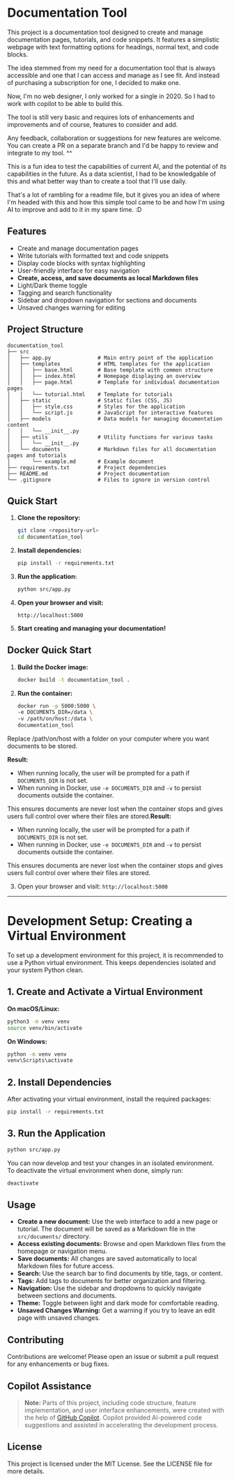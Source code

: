 # Documentation Tool

This project is a documentation tool designed to create and manage documentation pages, tutorials, and code snippets. It features a simplistic webpage with text formatting options for headings, normal text, and code blocks.

The idea stemmed from my need for a documentation tool that is always accessible and one that I can access and manage as I see fit. And instead of purchasing a subscription for one, I decided to make one.

Now, I'm no web designer, I only worked for a single in 2020. So I had to work with copilot to be able to build this.

The tool is still very basic and requires lots of enhancements and improvements and of course, features to consider and add.

Any feedback, collaboration or suggestions for new features are welcome. You can create a PR on a separate branch and I'd be happy to review and integrate to my tool. ^^

This is a fun idea to test the capabilities of current AI, and the potential of its capabilities in the future.
As a data scientist, I had to be knowledgable of this and what better way than to create a tool that I'll use daily.

That's a lot of rambling for a readme file, but it gives you an idea of where I'm headed with this and how this simple tool came to be and how I'm using AI to improve and add to it in my spare time. :D

## Features

- Create and manage documentation pages
- Write tutorials with formatted text and code snippets
- Display code blocks with syntax highlighting
- User-friendly interface for easy navigation
- **Create, access, and save documents as local Markdown files**
- Light/Dark theme toggle
- Tagging and search functionality
- Sidebar and dropdown navigation for sections and documents
- Unsaved changes warning for editing

## Project Structure

```
documentation_tool
├── src
│   ├── app.py               # Main entry point of the application
│   ├── templates            # HTML templates for the application
│   │   ├── base.html        # Base template with common structure
│   │   ├── index.html       # Homepage displaying an overview
│   │   ├── page.html        # Template for individual documentation pages
│   │   └── tutorial.html    # Template for tutorials
│   ├── static               # Static files (CSS, JS)
│   │   ├── style.css        # Styles for the application
│   │   └── script.js        # JavaScript for interactive features
│   ├── models               # Data models for managing documentation content
│   │   └── __init__.py
│   ├── utils                # Utility functions for various tasks
│   │   └── __init__.py
│   └── documents            # Markdown files for all documentation pages and tutorials
│       └── example.md       # Example document
├── requirements.txt         # Project dependencies
├── README.md                # Project documentation
└── .gitignore               # Files to ignore in version control
```

## Quick Start

1. **Clone the repository:**
   ```sh
   git clone <repository-url>
   cd documentation_tool
   ```

2. **Install dependencies:**
   ```sh
   pip install -r requirements.txt
   ```

3. **Run the application:**
   ```sh
   python src/app.py
   ```

4. **Open your browser and visit:**
   ```
   http://localhost:5000
   ```

5. **Start creating and managing your documentation!**

## Docker Quick Start

1. **Build the Docker image:**
   ```sh
   docker build -t documentation_tool .

2. **Run the container:**
   ```sh
   docker run -p 5000:5000 \
   -e DOCUMENTS_DIR=/data \
   -v /path/on/host:/data \
   documentation_tool

Replace /path/on/host with a folder on your computer where you want documents to be stored.

**Result:**  
- When running locally, the user will be prompted for a path if `DOCUMENTS_DIR` is not set.
- When running in Docker, use `-e DOCUMENTS_DIR` and `-v` to persist documents outside the container.

This ensures documents are never lost when the container stops and gives users full control over where their files are stored.**Result:**  
- When running locally, the user will be prompted for a path if `DOCUMENTS_DIR` is not set.
- When running in Docker, use `-e DOCUMENTS_DIR` and `-v` to persist documents outside the container.

This ensures documents are never lost when the container stops and gives users full control over where their files are stored.

3. Open your browser and visit:
`http://localhost:5000`

---

# Development Setup: Creating a Virtual Environment

To set up a development environment for this project, it is recommended to use a Python virtual environment. This keeps dependencies isolated and your system Python clean.

## 1. Create and Activate a Virtual Environment

**On macOS/Linux:**
```sh
python3 -m venv venv
source venv/bin/activate
```

**On Windows:**
```sh
python -m venv venv
venv\Scripts\activate
```

## 2. Install Dependencies

After activating your virtual environment, install the required packages:
```sh
pip install -r requirements.txt
```

## 3. Run the Application

```sh
python src/app.py
```

You can now develop and test your changes in an isolated environment.  
To deactivate the virtual environment when done, simply run:
```sh
deactivate
```

## Usage

- **Create a new document:** Use the web interface to add a new page or tutorial. The document will be saved as a Markdown file in the `src/documents/` directory.
- **Access existing documents:** Browse and open Markdown files from the homepage or navigation menu.
- **Save documents:** All changes are saved automatically to local Markdown files for future access.
- **Search:** Use the search bar to find documents by title, tags, or content.
- **Tags:** Add tags to documents for better organization and filtering.
- **Navigation:** Use the sidebar and dropdowns to quickly navigate between sections and documents.
- **Theme:** Toggle between light and dark mode for comfortable reading.
- **Unsaved Changes Warning:** Get a warning if you try to leave an edit page with unsaved changes.

## Contributing

Contributions are welcome! Please open an issue or submit a pull request for any enhancements or bug fixes.

## Copilot Assistance

> **Note:**
> Parts of this project, including code structure, feature implementation, and user interface enhancements, were created with the help of [GitHub Copilot](https://github.com/features/copilot). Copilot provided AI-powered code suggestions and assisted in accelerating the development process.

## License

This project is licensed under the MIT License. See the LICENSE file for more details.
